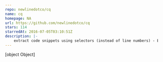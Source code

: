 ```yaml
---
repo: newlinedotco/cq
name: cq
homepage: NA
url: https://github.com/newlinedotco/cq
stars: 114
starredAt: 2016-07-05T03:10:51Z
description: |-
    extract code snippets using selectors (instead of line numbers) - ES5, ES6, TypeScript
---
```


[object Object]
